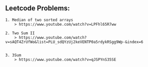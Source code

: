 
## Leetcode Problems:

    1. Median of two sorted arrays
        > https://www.youtube.com/watch?v=LPFhl65R7ww

    2. Two Sum II 
        > https://www.youtube.com/watch?v=sAQT4ZrUfWo&list=PLU_sdQYzUj2keVENTP0a5rdykRSgg9Wp-&index=6


    3. 3Sum
        > https://www.youtube.com/watch?v=qJSPYnS35SE